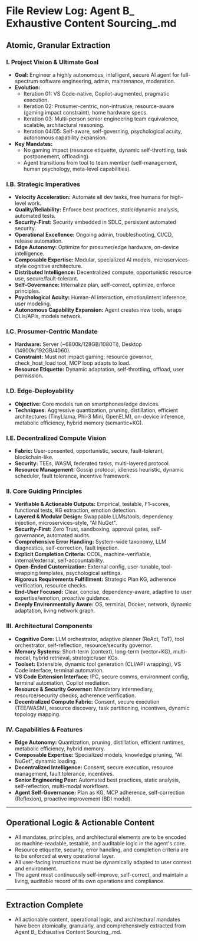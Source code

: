 # File Review Log: Agent B_ Exhaustive Content Sourcing_.md

## Atomic, Granular Extraction

### I. Project Vision & Ultimate Goal
- **Goal:** Engineer a highly autonomous, intelligent, secure AI agent for full-spectrum software engineering, admin, maintenance, moderation.
- **Evolution:**
  - Iteration 01: VS Code-native, Copilot-augmented, pragmatic execution.
  - Iteration 02: Prosumer-centric, non-intrusive, resource-aware (gaming impact constraint), home hardware specs.
  - Iteration 03: Multi-person senior engineering team equivalence, scalable, architectural reasoning.
  - Iteration 04/05: Self-aware, self-governing, psychological acuity, autonomous capability expansion.
- **Key Mandates:**
  - No gaming impact (resource etiquette, dynamic self-throttling, task postponement, offloading).
  - Agent transitions from tool to team member (self-management, human psychology, meta-level capabilities).

### I.B. Strategic Imperatives
- **Velocity Acceleration:** Automate all dev tasks, free humans for high-level work.
- **Quality/Reliability:** Enforce best practices, static/dynamic analysis, automated tests.
- **Security-First:** Security embedded in SDLC, persistent automated security.
- **Operational Excellence:** Ongoing admin, troubleshooting, CI/CD, release automation.
- **Edge Autonomy:** Optimize for prosumer/edge hardware, on-device intelligence.
- **Composable Expertise:** Modular, specialized AI models, microservices-style cognitive architecture.
- **Distributed Intelligence:** Decentralized compute, opportunistic resource use, secure/fault-tolerant.
- **Self-Governance:** Internalize plan, self-correct, optimize, enforce principles.
- **Psychological Acuity:** Human-AI interaction, emotion/intent inference, user modeling.
- **Autonomous Capability Expansion:** Agent creates new tools, wraps CLIs/APIs, models network.

### I.C. Prosumer-Centric Mandate
- **Hardware:** Server (~6800k/128GB/1080Ti), Desktop (14900k/192GB/4060).
- **Constraint:** Must not impact gaming; resource governor, check_host_load tool, MCP loop adapts to load.
- **Resource Etiquette:** Dynamic adaptation, self-throttling, offload, user permission.

### I.D. Edge-Deployability
- **Objective:** Core models run on smartphones/edge devices.
- **Techniques:** Aggressive quantization, pruning, distillation, efficient architectures (TinyLlama, Phi-3 Mini, OpenELM), on-device inference, metabolic efficiency, hybrid memory (semantic+KG).

### I.E. Decentralized Compute Vision
- **Fabric:** User-consented, opportunistic, secure, fault-tolerant, blockchain-like.
- **Security:** TEEs, WASM, federated tasks, multi-layered protocol.
- **Resource Management:** Gossip protocol, idleness heuristic, dynamic scheduler, fault tolerance, incentive framework.

### II. Core Guiding Principles
- **Verifiable & Actionable Outputs:** Empirical, testable, F1-scores, functional tests, KG extraction, emotion detection.
- **Layered & Modular Design:** Swappable LLMs/tools, dependency injection, microservices-style, "AI NuGet".
- **Security-First:** Zero Trust, sandboxing, approval gates, self-governance, automated audits.
- **Comprehensive Error Handling:** System-wide taxonomy, LLM diagnostics, self-correction, fault injection.
- **Explicit Completion Criteria:** CCDL, machine-verifiable, internal/external, self-accountability.
- **Open-Ended Customization:** External config, user-tunable, tool-wrapping templates, psychological settings.
- **Rigorous Requirements Fulfillment:** Strategic Plan KG, adherence verification, resource checks.
- **End-User Focused:** Clear, concise, dependency-aware, adaptive to user expertise/emotion, proactive guidance.
- **Deeply Environmentally Aware:** OS, terminal, Docker, network, dynamic adaptation, living network graph.

### III. Architectural Components
- **Cognitive Core:** LLM orchestrator, adaptive planner (ReAct, ToT), tool orchestrator, self-reflection, resource/security governor.
- **Memory Systems:** Short-term (context), long-term (vector+KG), multi-modal, hybrid retrieval, strategic/user KGs.
- **Toolset:** Extensible, dynamic tool generation (CLI/API wrapping), VS Code interface, terminal automation.
- **VS Code Extension Interface:** IPC, secure comms, environment config, terminal automation, Copilot mediation.
- **Resource & Security Governor:** Mandatory intermediary, resource/security checks, adherence verification.
- **Decentralized Compute Fabric:** Consent, secure execution (TEE/WASM), resource discovery, task partitioning, incentives, dynamic topology mapping.

### IV. Capabilities & Features
- **Edge Autonomy:** Quantization, pruning, distillation, efficient runtimes, metabolic efficiency, hybrid memory.
- **Composable Expertise:** Specialized models, knowledge pruning, "AI NuGet", dynamic loading.
- **Decentralized Intelligence:** Consent, secure execution, resource management, fault tolerance, incentives.
- **Senior Engineering Peer:** Automated best practices, static analysis, self-reflection, multi-modal workflows.
- **Agent Self-Governance:** Plan as KG, MCP adherence, self-correction (Reflexion), proactive improvement (BDI model).

---

## Operational Logic & Actionable Content
- All mandates, principles, and architectural elements are to be encoded as machine-readable, testable, and auditable logic in the agent's core.
- Resource etiquette, security, error handling, and completion criteria are to be enforced at every operational layer.
- All user-facing instructions must be dynamically adapted to user context and environment.
- The agent must continuously self-improve, self-correct, and maintain a living, auditable record of its own operations and compliance.

---

## Extraction Complete
- All actionable content, operational logic, and architectural mandates have been atomically, granularly, and comprehensively extracted from Agent B_ Exhaustive Content Sourcing_.md.
